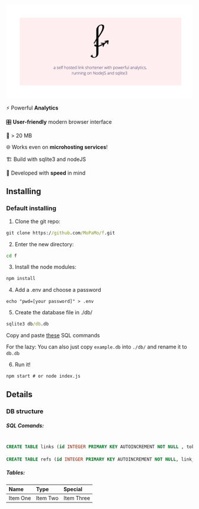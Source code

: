 ![f logo](https://github.com/MoPaMo/f/blob/12bacf3ee55fc1e734acd4545aac92975022a81b/static/img/brand/banner.png?raw=true)

:zap:  Powerful **Analytics**

:control_knobs:  **User-friendly** modern browser interface

:floppy_disk:  > 20 MB

:globe_with_meridians:  Works even on **microhosting services**!

:building_construction:  Build with sqlite3 and nodeJS

:runner:  Developed with **speed** in mind

<!---

f works just with sqlite3 and nodeJS - simple but genius! It's so small you can also use it on micro hosting services like [Glitch](glitch.com) or [ReplIt](https://replit.com/github/MoPaMo/f)--->

## Installing
### Default installing

1. Clone the git repo:
```cmd
git clone https://github.com/MoPaMo/f.git
```
2. Enter the new directory:
 ```cmd
 cd f
 ```
3. Install the node modules:

```cmd
npm install
```

4. Add a .env and choose a password
```
echo "pwd=[your password]" > .env
```
5. Create the database file in ./db/
```cmd
sqlite3 db/db.db
```

Copy and paste [these](#sql-comands) SQL commands

For the lazy: You can also just copy `example.db` into `./db/` and rename it to `db.db`

6. Run it!
 ```cmd
 npm start # or node index.js
 ```

## Details
### DB structure

##### SQL Comands:
```sql

CREATE TABLE links (id INTEGER PRIMARY KEY AUTOINCREMENT NOT NULL , token TEXT NOT NULL UNIQUE, url TEXT NOT NULL, created INTEGER);

CREATE TABLE refs (id INTEGER PRIMARY KEY AUTOINCREMENT NOT NULL, link_id INTEGER NOT NULL, lang TEXT, browser_name TEXT, os_name TEXT, versionName TEXT, platType TEXT, referrer TEXT, full_ua TEXT, timeHit INTEGER);

```
##### Tables:

| Name | Type | Special |
| :------------- | :------------- | :------------- |
| Item One       | Item Two       | Item Three       |
